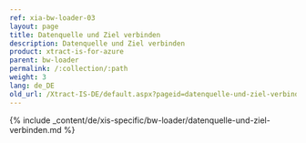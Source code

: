 ```yaml
---
ref: xia-bw-loader-03
layout: page
title: Datenquelle und Ziel verbinden
description: Datenquelle und Ziel verbinden
product: xtract-is-for-azure
parent: bw-loader
permalink: /:collection/:path
weight: 3
lang: de_DE
old_url: /Xtract-IS-DE/default.aspx?pageid=datenquelle-und-ziel-verbinden
---
```

{% include _content/de/xis-specific/bw-loader/datenquelle-und-ziel-verbinden.md %}
